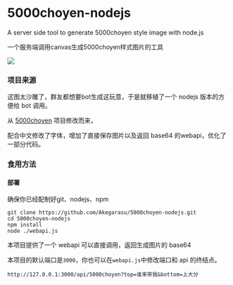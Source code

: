 # 5000choyen-nodejs
A server side tool to generate 5000choyen style image with node.js

一个服务端调用canvas生成5000choyen样式图片的工具

![](https://ftp.bmp.ovh/imgs/2021/03/dbb16b0d3641343b.png)

### 项目来源

这图太沙雕了，群友都想要bot生成这玩意，于是就移植了一个 nodejs 版本的方便给 bot 调用。

从 [5000choyen](https://github.com/yurafuca/5000choyen) 项目修改而来，

配合中文修改了字体，增加了直接保存图片以及返回 base64 的webapi，优化了一部分代码。

### 食用方法

#### 部署

确保你已经配制好git、nodejs、npm

```
git clone https://github.com/Akegarasu/5000choyen-nodejs.git
cd 5000choyen-nodejs
npm install
node ./webapi.js
```

本项目提供了一个 webapi 可以直接调用，返回生成图片的 base64

本项目的默认端口是`3000`，你也可以在`webapi.js`中修改端口和 api 的终结点。

```
http://127.0.0.1:3000/api/5000choyen?top=谁来带我&bottom=上大分
```

